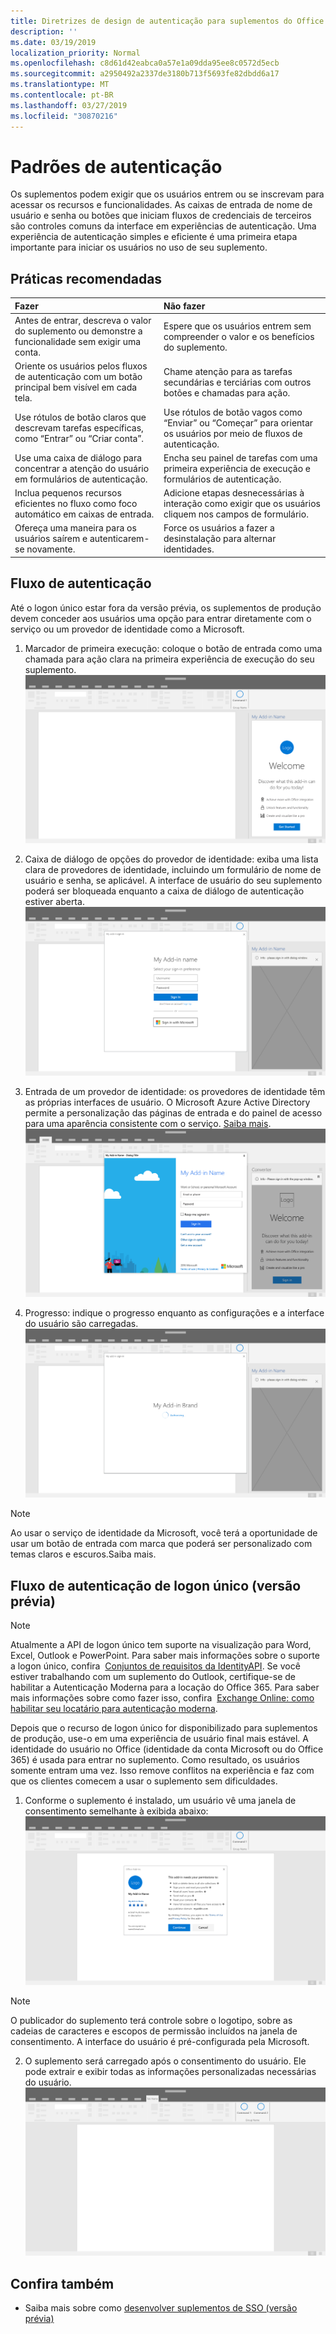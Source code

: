 ```yaml
---
title: Diretrizes de design de autenticação para suplementos do Office
description: ''
ms.date: 03/19/2019
localization_priority: Normal
ms.openlocfilehash: c8d61d42eabca0a57e1a09dda95ee8c0572d5ecb
ms.sourcegitcommit: a2950492a2337de3180b713f5693fe82dbdd6a17
ms.translationtype: MT
ms.contentlocale: pt-BR
ms.lasthandoff: 03/27/2019
ms.locfileid: "30870216"
---
```

# <a name="authentication-patterns"></a>Padrões de autenticação

Os suplementos podem exigir que os usuários entrem ou se inscrevam para acessar os recursos e funcionalidades. As caixas de entrada de nome de usuário e senha ou botões que iniciam fluxos de credenciais de terceiros são controles comuns da interface em experiências de autenticação. Uma experiência de autenticação simples e eficiente é uma primeira etapa importante para iniciar os usuários no uso de seu suplemento.

## <a name="best-practices"></a>Práticas recomendadas

|Fazer|Não fazer|
|:----|:----|
|Antes de entrar, descreva o valor do suplemento ou demonstre a funcionalidade sem exigir uma conta. |Espere que os usuários entrem sem compreender o valor e os benefícios do suplemento.|
|Oriente os usuários pelos fluxos de autenticação com um botão principal bem visível em cada tela. |Chame atenção para as tarefas secundárias e terciárias com outros botões e chamadas para ação.|
|Use rótulos de botão claros que descrevam tarefas específicas, como “Entrar” ou “Criar conta”.   |Use rótulos de botão vagos como “Enviar” ou “Começar” para orientar os usuários por meio de fluxos de autenticação.|
|Use uma caixa de diálogo para concentrar a atenção do usuário em formulários de autenticação.    |Encha seu painel de tarefas com uma primeira experiência de execução e formulários de autenticação.|
|Inclua pequenos recursos eficientes no fluxo como foco automático em caixas de entrada. |Adicione etapas desnecessárias à interação como exigir que os usuários cliquem nos campos de formulário.|
|Ofereça uma maneira para os usuários saírem e autenticarem-se novamente.    |Force os usuários a fazer a desinstalação para alternar identidades.|

## <a name="authentication-flow"></a>Fluxo de autenticação

Até o logon único estar fora da versão prévia, os suplementos de produção devem conceder aos usuários uma opção para entrar diretamente com o serviço ou um provedor de identidade como a Microsoft.

1. Marcador de primeira execução: coloque o botão de entrada como uma chamada para ação clara na primeira experiência de execução do seu suplemento.
![Captura de tela de um painel de tarefas do suplemento em um aplicativo do Office](../images/add-in-fre-value-placemat.png)

2. Caixa de diálogo de opções do provedor de identidade: exiba uma lista clara de provedores de identidade, incluindo um formulário de nome de usuário e senha, se aplicável. A interface de usuário do seu suplemento poderá ser bloqueada enquanto a caixa de diálogo de autenticação estiver aberta.
![Captura de tela da caixa de diálogo Opções do Provedor de Identidade em um aplicativo do Office](../images/add-in-auth-choices-dialog.png)



3. Entrada de um provedor de identidade: os provedores de identidade têm as próprias interfaces de usuário. O Microsoft Azure Active Directory permite a personalização das páginas de entrada e do painel de acesso para uma aparência consistente com o serviço. [Saiba mais](/azure/active-directory/fundamentals/customize-branding).
![Captura de tela da caixa de diálogo Entrar no provedor de identidade em um aplicativo do Office](../images/add-in-auth-identity-sign-in.png)

4. Progresso: indique o progresso enquanto as configurações e a interface do usuário são carregadas.
![Captura de tela de uma caixa de diálogo que mostra um indicador de progresso em um aplicativo do Office](../images/add-in-auth-modal-interstitial.png)

> [!NOTE] 
> Ao usar o serviço de identidade da Microsoft, você terá a oportunidade de usar um botão de entrada com marca que poderá ser personalizado com temas claros e escuros.Saiba mais.

## <a name="single-sign-on-authentication-flow-preview"></a>Fluxo de autenticação de logon único (versão prévia)

> [!NOTE]
> Atualmente a API de logon único tem suporte na visualização para Word, Excel, Outlook e PowerPoint. Para saber mais informações sobre o suporte a logon único, confira  [Conjuntos de requisitos da IdentityAPI](/office/dev/add-ins/reference/requirement-sets/identity-api-requirement-sets). Se você estiver trabalhando com um suplemento do Outlook, certifique-se de habilitar a Autenticação Moderna para a locação do Office 365. Para saber mais informações sobre como fazer isso, confira  [Exchange Online: como habilitar seu locatário para autenticação moderna](https://social.technet.microsoft.com/wiki/contents/articles/32711.exchange-online-how-to-enable-your-tenant-for-modern-authentication.aspx).

Depois que o recurso de logon único for disponibilizado para suplementos de produção, use-o em uma experiência de usuário final mais estável. A identidade do usuário no Office (identidade da conta Microsoft ou do Office 365) é usada para entrar no suplemento. Como resultado, os usuários somente entram uma vez. Isso remove conflitos na experiência e faz com que os clientes comecem a usar o suplemento sem dificuldades.

1. Conforme o suplemento é instalado, um usuário vê uma janela de consentimento semelhante à exibida abaixo: ![Captura de tela da janela de consentimento em um aplicativo do Office enquanto um suplemento é instalado](../images/add-in-auth-SSO-consent-dialog.png)
> [!NOTE]
> O publicador do suplemento terá controle sobre o logotipo, sobre as cadeias de caracteres e escopos de permissão incluídos na janela de consentimento. A interface do usuário é pré-configurada pela Microsoft.

2. O suplemento será carregado após o consentimento do usuário. Ele pode extrair e exibir todas as informações personalizadas necessárias do usuário.
![Captura de tela de um aplicativo do Office com os botões de suplemento exibidos na faixa de opções](../images/add-in-ribbon.png)

## <a name="see-also"></a>Confira também

- Saiba mais sobre como [desenvolver suplementos de SSO (versão prévia)](/office/dev/add-ins/develop/sso-in-office-add-ins)
